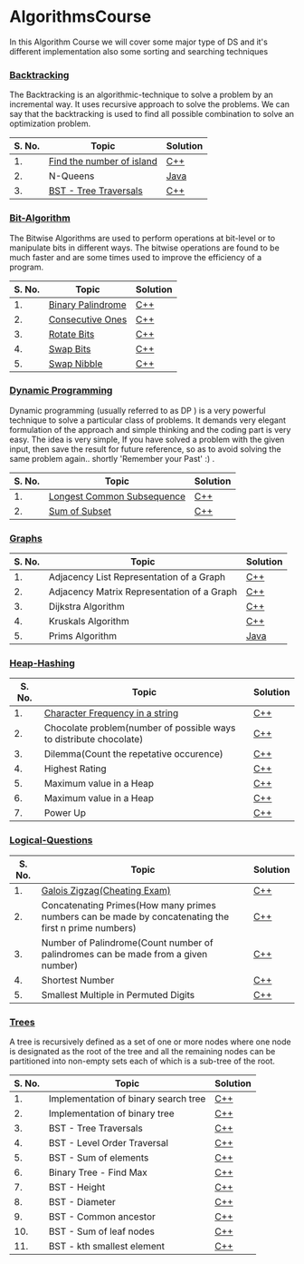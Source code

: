 # AlgorithmsCourse
In this Algorithm Course we will cover some major type of DS and it's different implementation also some sorting and searching techniques

### [Backtracking](./Backtracking)
The Backtracking is an algorithmic-technique to solve a problem by an incremental way. It uses recursive approach to solve the problems. We can say that the backtracking is used to find all possible combination to solve an optimization problem.

|S. No.|Topic|Solution|
|---------|--------|--------|
|1.|[Find the number of island](https://www.geeksforgeeks.org/find-number-of-islands/)|[C++](./Backtracking/No.OfIsland.cpp)|
|2.|N-Queens|[Java](./Backtracking/NQueens.java)|
|3.|[BST - Tree Traversals](https://algorithms.tutorialhorizon.com/backtracking-rat-in-a-maze-puzzle/)|[C++](./Backtracking/RatNMaze.cpp)|

### [Bit-Algorithm](./Bit-Algorithm)
The Bitwise Algorithms are used to perform operations at bit-level or to manipulate bits in different ways. The bitwise operations are found to be much faster and are some times used to improve the efficiency of a program.

|S. No.|Topic|Solution|
|---------|--------|--------|
|1.|[Binary Palindrome](https://www.codechef.com/problems/GE09)|[C++](./Bit-Algorithm/BinaryPalindrome.cpp)|
|2.|[Consecutive Ones](https://leetcode.com/problems/max-consecutive-ones/)|[C++](./Bit-Algorithm/Consecutive1.cpp)|
|3.|[Rotate Bits](https://www.geeksforgeeks.org/rotate-bits-of-an-integer/)|[C++](./Bit-Algorithm/RotateBits.cpp)|
|4.|[Swap Bits](https://www.geeksforgeeks.org/swap-bits-in-a-given-number/)|[C++](./Bit-Algorithm/SwapBits.cpp)|
|5.|[Swap Nibble](http://www.firmcodes.com/swap-two-nibbles-byte/)|[C++](./Bit-Algorithm/SwapNibble.cpp)|

### [Dynamic Programming](./DynamicProg)
Dynamic programming (usually referred to as DP ) is a very powerful technique to solve a particular class of problems. It demands very elegant formulation of the approach and simple thinking and the coding part is very easy. The idea is very simple, If you have solved a problem with the given input, then save the result for future reference, so as to avoid solving the same problem again.. shortly 'Remember your Past' :) .

|S. No.|Topic|Solution|
|---------|--------|--------|
|1.|[Longest Common Subsequence](https://algorithms.tutorialhorizon.com/dynamic-programming-longest-common-subsequence/)|[C++](./DynamicProg/LCS.cpp)|
|2.|[Sum of Subset](https://www.geeksforgeeks.org/subset-sum-problem-dp-25/)|[C++](./DynamicProg/SOS.cpp)|

### [Graphs](./Graphs)

|S. No.|Topic|Solution|
|---------|--------|--------|
|1.|Adjacency List Representation of a Graph|[C++](./Graphs/AdjacencyListRepresentation.cpp)|
|2.|Adjacency Matrix Representation of a Graph|[C++](./Graph/AdjacencyMatrixRepresentation.cpp)|
|3.|Dijkstra Algorithm|[C++](./Graph/Dijkstra.cpp)|
|4.|Kruskals Algorithm|[C++](./Graph/Kruskal.cpp)|
|5.|Prims Algorithm|[Java](./Graph/Prims.java)|

### [Heap-Hashing](./Heap-Hashing)

|S. No.|Topic|Solution|
|---------|--------|--------|
|1.|[Character Frequency in a string](https://www.programiz.com/c-programming/examples/frequency-character)|[C++](./Heap-Hashing/charFreq.cpp)|
|2.|Chocolate problem(number of possible ways to distribute chocolate)|[C++](./Heap-Hashing/chocolate.cpp)|
|3.|Dilemma(Count the repetative occurence)|[C++](./Heap-Hashing/Dilemma.cpp)|
|4.|Highest Rating|[C++](./Heap-Hashing/HighestRating.cpp)|
|5.|Maximum value in a Heap|[C++](./Heap-Hashing/MaxHeap.cpp)|
|6.|Maximum value in a Heap|[C++](./Heap-Hashing/MinHeap.cpp)|
|7.|Power Up|[C++](./Heap-Hashing/PowerUp.cpp)|

### [Logical-Questions](./Logical-Questions)

|S. No.|Topic|Solution|
|---------|--------|--------|
|1.|[Galois Zigzag(Cheating Exam)](https://discuss.codechef.com/t/sting-program/15767)|[C++](./Logical-Questions/CheatingExam.cpp)|
|2.|Concatenating Primes(How many primes numbers can be made by concatenating the first n prime numbers)|[C++](./Logical-Questions/ConcatenatingPrimes.cpp)|
|3.|Number of Palindrome(Count number of palindromes can be made from a given number)|[C++](./Logical-Questions/PalindromeNum.cpp)|
|4.|Shortest Number|[C++](./Logical-Questions/ShortestNumber.cpp)|
|5.|Smallest Multiple in Permuted Digits|[C++](./Logical-Questions/SmallestMultiplePermutedDigits.cpp)|


### [Trees](./Trees)
A tree is recursively defined as a set of one or more nodes where one node is designated as the root of the tree and all the remaining nodes can be partitioned into non-empty sets each of which is a sub-tree of the root.

|S. No.|Topic|Solution|
|---------|--------|--------|
|1.|Implementation of binary search tree|[C++](./Trees/BST.cpp)|
|2.|Implementation of binary tree|[C++](./Trees/BT.cpp)|
|3.|BST - Tree Traversals|[C++](./Trees/Traversals.cpp)|
|4.|BST - Level Order Traversal|[C++](./Trees/LevelOrder.cpp)|
|5.|BST - Sum of elements|[C++](./Trees/BSTSum.cpp)|
|6.|Binary Tree - Find Max|[C++](./Trees/BTMax.cpp)|
|7.|BST - Height|[C++](./Trees/BSTHeight.cpp)|
|8.|BST - Diameter|[C++](./Trees/BSTDiameter.cpp)|
|9.|BST - Common ancestor|[C++](./Trees/CommonAncestor.cpp)|
|10.|BST - Sum of leaf nodes|[C++](./Trees/BSTLeafSum.cpp)|
|11.|BST - kth smallest element|[C++](./Trees/kthSmallest.cpp)|